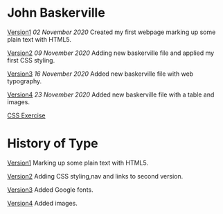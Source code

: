 John Baskerville
================
[Version1](https://caoimhegreene.github.io/john_baskerville/baskerville-one.html)
*02 November 2020*
Created my first webpage marking up some plain text with HTML5.

[Version2](https://caoimhegreene.github.io/john_baskerville/baskerville-two.html)
*09 November 2020*
Adding new baskerville file and applied my first CSS styling.

[Version3](https://caoimhegreene.github.io/john_baskerville/baskerville-three.html)
*16 November 2020*
Added new baskerville file with web typography.

[Version4](https://caoimhegreene.github.io/john_baskerville/baskerville-four.html)
*23 November 2020*
Added new baskerville file with a table and images.

[CSS Exercise](https://caoimhegreene.github.io/john_baskerville/exercss.html)



History of Type 
===============
[Version1](https://caoimhegreene.github.io/john_baskerville/history-one.html)
Marking up some plain text with HTML5.

[Version2](https://caoimhegreene.github.io/john_baskerville/history-two.html)
Adding CSS styling,nav and links to second version.

[Version3](https://caoimhegreene.github.io/john_baskerville/history-three.html)
Added Google fonts.

[Version4](https://caoimhegreene.github.io/john_baskerville/history-four.html)
Added images.


